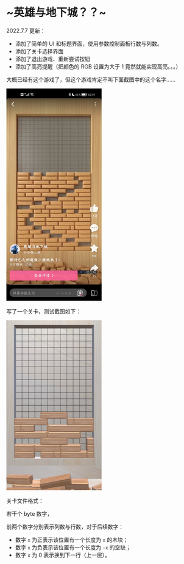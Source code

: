# ~英雄与地下城？？~

2022.7.7 更新：

 - 添加了简单的 UI 和标题界面，使用参数控制面板行数与列数。
 - 添加了关卡选择界面
 - 添加了退出游戏、重新尝试按钮
 - 添加了高亮提醒（把颜色的 RGB 设置为大于 1 竟然就能实现高亮。。。）

大概已经有这个游戏了，但这个游戏肯定不叫下面截图中的这个名字……

<img src="Imgs/b.jpg" width="250">

写了一个关卡，测试截图如下：

<img src="Imgs/test.png" width="250">

关卡文件格式：

若干个 byte 数字，

前两个数字分别表示列数与行数，对于后续数字：

 - 数字 `x` 为正表示该位置有一个长度为 `x` 的木块；
 - 数字 `x` 为负表示该位置有一个长度为 `-x` 的空缺；
 - 数字 `x` 为 0 表示换到下一行（上一层）。
